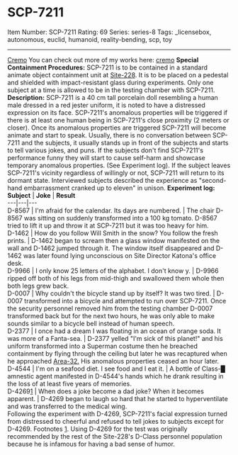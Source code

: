 # SCP-7211
Item Number: SCP-7211
Rating: 69
Series: series-8
Tags: _licensebox, autonomous, euclid, humanoid, reality-bending, scp, toy

---

[Cremo](javascript:;)
You can check out more of my works here:
[cremo](/cremo)
**Special Containment Procedures:** SCP-7211 is to be contained in a standard animate object containment unit at [Site-228](/scp-6868). It is to be placed on a pedestal and shielded with impact-resistant glass during experiments. Only one subject at a time is allowed to be in the testing chamber with SCP-7211.
**Description:** SCP-7211 is a 40 cm tall porcelain doll resembling a human male dressed in a red jester uniform, it is noted to have a distressed expression on its face. SCP-7211's anomalous properties will be triggered if there is at least one human being in SCP-7211's close proximity (2 meters or closer).
Once its anomalous properties are triggered SCP-7211 will become animate and start to speak. Usually, there is no conversation between SCP-7211 and the subjects, it usually stands up in front of the subjects and starts to tell various jokes, and puns. If the subjects don't find SCP-7211's performance funny they will start to cause self-harm and showcase temporary anomalous properties. (See Experiment log).
If the subject leaves SCP-7211's vicinity regardless of willingly or not, SCP-7211 will return to its dormant state. Interviewed subjects described the experience as "second-hand embarrassment cranked up to eleven" in unison.
**Experiment log:**
**Subject** | **Joke** | **Result**  
---|---|---  
D-8567 | I'm afraid for the calendar. Its days are numbered. | The chair D-8567 was sitting on suddenly transformed into a 100 kg tomato. D-8567 tried to lift it up and throw it at SCP-7211 but it was too heavy for him.  
D-1462 | How do you follow Will Smith in the snow? You follow the fresh prints. | D-1462 began to scream then a glass window manifested on the wall and D-1462 jumped through it. The window itself disappeared and D-1462 was later found lying unconscious on Site Director Katona's office desk.  
D-9966 | I only know 25 letters of the alphabet. I don't know y. | D-9966 ripped off both of his legs from mid-thigh and swallowed them whole then both legs grew back.  
D-0007 | Why couldn't the bicycle stand up by itself? It was two tired. | D-0007 transformed into a bicycle and attempted to run over SCP-7211. Once the security personnel removed him from the testing chamber D-0007 transformed back but for the next two hours, he was only able to make sounds similar to a bicycle bell instead of human speech.  
D-2377 | I once had a dream I was floating in an ocean of orange soda. It was more of a Fanta-sea. | D-2377 yelled "I'm sick of this planet!" and his uniform transformed into a Superman costume then he breached containment by flying through the ceiling but later he was recaptured when he approached [Area-32.](https://scp-wiki.wikidot.com/secure-facility-dossier-lunar-area-32) His anomalous properties ceased an hour later.  
D-4544 | I'm on a seafood diet. I see food and I eat it. | A bottle of Class-█ amnestic agent manifested in D-4544's hands which he drank resulting in the loss of at least five years of memories.  
D-4269[1](javascript:;) | When does a joke become a dad joke? When it becomes apparent. | D-4269 began to laugh so hard that he started to hyperventilate and was transferred to the medical wing.  
Following the experiment with D-4269, SCP-7211's facial expression turned from distressed to cheerful and refused to tell jokes to subjects except for D-4269.
Footnotes
[1](javascript:;). Using D-4269 for the test was originally recommended by the rest of the Site-228's D-Class personnel population because he is infamous for having a bad sense of humor.